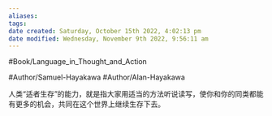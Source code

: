 ```yaml
---
aliases: 
tags: 
date created: Saturday, October 15th 2022, 4:02:13 pm
date modified: Wednesday, November 9th 2022, 9:56:11 am
---
```

#Book/Language_in_Thought_and_Action 

#Author/Samuel-Hayakawa 
#Author/Alan-Hayakawa 

人类“适者生存”的能力，就是指大家用适当的方法听说读写，使你和你的同类都能有更多的机会，共同在这个世界上继续生存下去。

